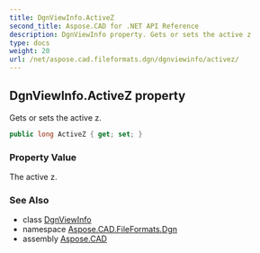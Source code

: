 ```yaml
---
title: DgnViewInfo.ActiveZ
second_title: Aspose.CAD for .NET API Reference
description: DgnViewInfo property. Gets or sets the active z
type: docs
weight: 20
url: /net/aspose.cad.fileformats.dgn/dgnviewinfo/activez/
---
```

## DgnViewInfo.ActiveZ property

Gets or sets the active z.

```csharp
public long ActiveZ { get; set; }
```

### Property Value

The active z.

### See Also

* class [DgnViewInfo](../)
* namespace [Aspose.CAD.FileFormats.Dgn](../../dgnviewinfo/)
* assembly [Aspose.CAD](../../../)


